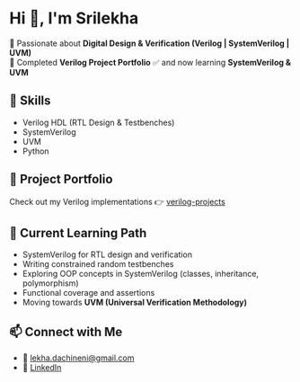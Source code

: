 # Hi 👋, I'm Srilekha  

🔹 Passionate about **Digital Design & Verification (Verilog | SystemVerilog | UVM)**   
🔹 Completed **Verilog Project Portfolio** ✅ and now learning **SystemVerilog & UVM**  

## 🔧 Skills
- Verilog HDL (RTL Design & Testbenches)  
- SystemVerilog   
- UVM   
- Python   

## 📂 Project Portfolio
Check out my Verilog implementations 👉 [verilog-projects](https://github.com/srilekha-dev/verilog-projects)

## 🌱 Current Learning Path
- SystemVerilog for RTL design and verification  
- Writing constrained random testbenches  
- Exploring OOP concepts in SystemVerilog (classes, inheritance, polymorphism)  
- Functional coverage and assertions  
- Moving towards **UVM (Universal Verification Methodology)**  

## 📫 Connect with Me
- 📧 lekha.dachineni@gmail.com  
- 💼 [LinkedIn](your-linkedin-link-here)  

